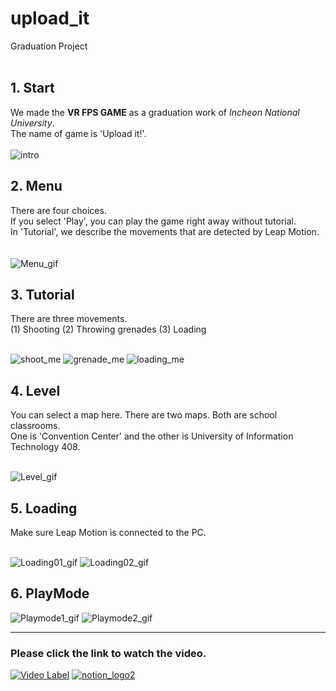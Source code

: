 # upload_it
Graduation Project
<br><br>

## 1. Start
We made the __VR FPS GAME__ as a graduation work of _Incheon National University_.\
The name of game is 'Upload it!'.
<br> <br>
![intro](https://user-images.githubusercontent.com/64337152/116034215-e19a6380-a69d-11eb-8a1c-b912a58276a4.gif)


## 2. Menu
There are four choices.\
If you select 'Play', you can play the game right away without tutorial.\
In 'Tutorial', we describe the movements that are detected by Leap Motion.\
<br> <br>
![Menu_gif](https://user-images.githubusercontent.com/64337152/117120198-01343900-adce-11eb-85aa-22869df0d8dd.gif)


## 3. Tutorial
There are three movements.\
(1) Shooting (2) Throwing grenades (3) Loading
<br> <br>

![shoot_me](https://user-images.githubusercontent.com/64337152/119484146-aec4b780-bd90-11eb-8323-1e44e369c4f3.gif)
![grenade_me](https://user-images.githubusercontent.com/64337152/119484153-b1271180-bd90-11eb-8677-9aad27454964.gif)
![loading_me](https://user-images.githubusercontent.com/64337152/119484161-b2583e80-bd90-11eb-85b1-c4131a7d2dd0.gif)


## 4. Level
You can select a map here. There are two maps. Both are school classrooms.\
One is 'Convention Center' and the other is University of Information Technology 408.
<br> <br>

![Level_gif](https://user-images.githubusercontent.com/64337152/117120251-127d4580-adce-11eb-9c0e-dd808f571501.gif)


## 5. Loading
Make sure Leap Motion is connected to the PC.
<br> <br>

![Loading01_gif](https://user-images.githubusercontent.com/64337152/117120271-1741f980-adce-11eb-9c97-07902babf719.gif)
![Loading02_gif](https://user-images.githubusercontent.com/64337152/117120273-1741f980-adce-11eb-9e8b-28e8d9285c6e.gif)


## 6. PlayMode
![Playmode1_gif](https://user-images.githubusercontent.com/64337152/119485404-fdbf1c80-bd91-11eb-96ae-63e3e66bf0b9.gif)
![Playmode2_gif](https://user-images.githubusercontent.com/64337152/119484890-6d80d780-bd91-11eb-9275-8f0eff664682.gif)

---
### Please click the link to watch the video.

[![Video Label](https://user-images.githubusercontent.com/64337152/119480985-2abd0080-bd8d-11eb-9b2b-5a3b46a78d42.png)](https://youtu.be/F3Gg0mobEaY)
[![notion_logo2](https://user-images.githubusercontent.com/64337152/119482310-af5c4e80-bd8e-11eb-824b-4a06e67238c9.png)](https://www.notion.so/eunasoo/7ca8fae052d747e2ab617dd3b57171df)


